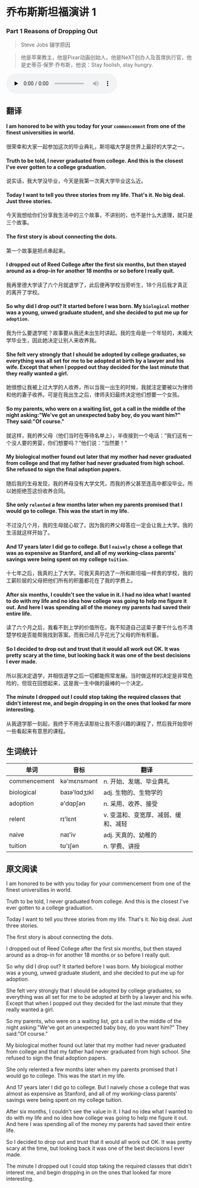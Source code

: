 # 乔布斯斯坦福演讲 1
### Part 1 Reasons of Dropping Out
>Steve Jobs 辍学原因

>他是苹果教主，他是Pixar动画创始人，他是NeXT创办人及首席执行官，他是史蒂芬·保罗·乔布斯，他说：Stay foolish, stay hungry.

<audio id="audio" controls="" controlsList="nodownload" oncontextmenu="return false" preload="none">
    <source id="mp3" src="../audio/2019-March/Reasons of Dropping Out.mp3">
</audio>

## 翻译

#### I am honored to be with you today for your `commencement` from one of the finest universities in world.
很荣幸和大家一起参加这次的毕业典礼，斯坦福大学是世界上最好的大学之一。
#### Truth to be told, I never graduated from college. And this is the closest I've ever gotten to a college graduation.
说实话，我大学没毕业，今天是我第一次离大学毕业这么近。
#### Today I want to tell you three stories from my life. That's it. No big deal. Just three stories.
今天我想给你们分享我生活中的三个故事，不讲别的，也不是什么大道理，就只是三个故事。
#### The first story is about connecting the dots.
第一个故事是把点串起来。
#### I dropped out of Reed College after the first six months, but then stayed around as a drop-in for another 18 months or so before I really quit.
我再里德大学读了六个月就退学了，此后便再学校当旁听生，18个月后我才真正的离开了学校。
#### So why did I drop out? It started before I was born. My `biological` mother was a young, unwed graduate student, and she decided to put me up for `adoption`.
我为什么要退学呢？故事要从我还未出生时讲起。我的生母是一个年轻的，未婚大学毕业生，因此她决定让别人来收养我。
#### She felt very strongly that I should be adopted by college graduates, so everything was all set for me to be adopted at birth by a lawyer and his wife. Except that when I popped out thay decided for the last minute that they really wanted a girl.
她很想让我被上过大学的人收养，所以当我一出生的时候，我就注定要被以为律师和他的妻子收养。可是在我出生之后，律师夫妇最终决定他们想要一个女孩。
#### So my parents, who were on a waiting list, got a call in the middle of the night asking:"We've got an unexpected baby boy, do you want him?" They said:"Of course."
就这样，我的养父母（他们当时在等待名单上），半夜接到一个电话：“我们这有一个没人要的男婴，你们想要吗？”他们说：“当然要！”
#### My biological mother found out later that my mother had never graduated from college and that my father had never graduated from high school. She refused to sign the final adoption papers.
随后我的生母发现，我的养母没有大学文凭，而我的养父甚至连高中都没毕业。所以她拒绝签这份收养合同。
#### She only `relented` a few months later when my parents promised that I would go to college. This was the start in my life.
不过没几个月，我的生母就心软了。因为我的养父母答应一定会让我上大学。我的生活就这样开始了。
#### And 17 years later I did go to college. But I `naively` chose a college that was as expensive as Stanford, and all of my working-class parents' savings were being spent on my college `tuition`.
十七年之后，我真的上了大学。可我天真的选了一所和斯坦福一样贵的学校，我的工薪阶层的父母把他们所有的积蓄都花在了我的学费上。
#### After six months, I couldn't see the value in it. I had no idea what I wanted to do with my life and no idea how college was going to help me figure it out. And here I was spending all of the money my parents had saved their entire life.
读了六个月之后，我看不到上学的价值所在。我不知道自己这辈子要干什么也不清楚学校是否能帮我找到答案。而我已经几乎花光了父母的所有积蓄。
#### So I decided to drop out and trust that it would all work out OK. It was pretty scary at the time, but looking back it was one of the best decisions I ever made.
所以我决定退学，并相信退学之后一切都能照常发展。当时做这样的决定是非常危险的，但现在回想起来，这是我一生中做的最棒的一个决定。
#### The minute I dropped out I could stop taking the required classes that didn't interest me, and begin dropping in on the ones that looked far more interesting.
从我退学那一刻起，我终于不用去读那些让我不感兴趣的课程了，然后我开始旁听一些看起来有意思的课程。

## 生词统计
| 单词         | 音标         | 翻译                                |
| ------------ | ------------ | ----------------------------------- |
| commencement | kə'mɛnsmənt  | n. 开始、发端、毕业典礼             |
| biological   | baɪə'lɑdʒɪkl | adj. 生物的、生物学的               |
| adoption     | ə'dɑpʃən     | n. 采用、收养、接受                 |
| relent       | rɪ'lɛnt      | v. 变温和、变宽厚、减弱、缓和、减轻 |
| naive        | naɪ'iv       | adj. 天真的、幼稚的                 |
| tuition      | tʊ'ɪʃən      | n. 学费、讲授                       |

## 原文阅读
I am honored to be with you today for your commencement from one of the finest universities in world.

Truth to be told, I never graduated from college. And this is the closest I've ever gotten to a college graduation.

Today I want to tell you three stories from my life. That's it. No big deal. Just three stories.

The first story is about connecting the dots.

I dropped out of Reed College after the first six months, but then stayed around as a drop-in for another 18 months or so before I really quit.

So why did I drop out? It started before I was born. My biological mother was a young, unwed graduate student, and she decided to put me up for adoption.

She felt very strongly that I should be adopted by college graduates, so everything was all set for me to be adopted at birth by a lawyer and his wife. Except that when I popped out they decided for the last minute that they really wanted a girl.

So my parents, who were on a waiting list, got a call in the middle of the night asking:"We've got an unexpected baby boy, do you want him?" They said:"Of course."

My biological mother found out later that my mother had never graduated from college and that my father had never graduated from high school. She refused to sign the final adoption papers.

She only relented a few months later when my parents promised that I would go to college. This was the start in my life.

And 17 years later I did go to college. But I naively chose a college that was almost as expensive as Stanford, and all of my working-class parents' savings were being spent on my college tuition.

After six months, I couldn't see the value in it. I had no idea what I wanted to do with my life and no idea how college was going to help me figure it out. And here I was spending all of the money my parents had saved their entire life.

So I decided to drop out and trust that it would all work out OK. It was pretty scary at the time, but looking back it was one of the best decisions I ever made.

The minute I dropped out I could stop taking the required classes that didn't interest me, and begin dropping in on the ones that looked far more interesting.



